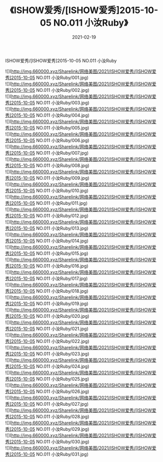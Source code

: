 ﻿---
layout: post
title:  《ISHOW爱秀/[ISHOW爱秀]2015-10-05 NO.011 小汝Ruby》
date:   2021-02-19
img: http://img.660000.xyz/Sharelink/网络美图/2021/ISHOW爱秀/[ISHOW爱秀]2015-10-05 NO.011 小汝Ruby/000.jpg
categories: [美女, 清纯, 唯美]
---

ISHOW爱秀/[ISHOW爱秀]2015-10-05 NO.011 小汝Ruby

 ![](http://img.660000.xyz/Sharelink/网络美图/2021/ISHOW爱秀/[ISHOW爱秀]2015-10-05 NO.011 小汝Ruby/001.jpg) <br>![](http://img.660000.xyz/Sharelink/网络美图/2021/ISHOW爱秀/[ISHOW爱秀]2015-10-05 NO.011 小汝Ruby/002.jpg) <br>![](http://img.660000.xyz/Sharelink/网络美图/2021/ISHOW爱秀/[ISHOW爱秀]2015-10-05 NO.011 小汝Ruby/003.jpg) <br>![](http://img.660000.xyz/Sharelink/网络美图/2021/ISHOW爱秀/[ISHOW爱秀]2015-10-05 NO.011 小汝Ruby/004.jpg) <br>![](http://img.660000.xyz/Sharelink/网络美图/2021/ISHOW爱秀/[ISHOW爱秀]2015-10-05 NO.011 小汝Ruby/005.jpg) <br>![](http://img.660000.xyz/Sharelink/网络美图/2021/ISHOW爱秀/[ISHOW爱秀]2015-10-05 NO.011 小汝Ruby/006.jpg) <br>![](http://img.660000.xyz/Sharelink/网络美图/2021/ISHOW爱秀/[ISHOW爱秀]2015-10-05 NO.011 小汝Ruby/007.jpg) <br>![](http://img.660000.xyz/Sharelink/网络美图/2021/ISHOW爱秀/[ISHOW爱秀]2015-10-05 NO.011 小汝Ruby/008.jpg) <br>![](http://img.660000.xyz/Sharelink/网络美图/2021/ISHOW爱秀/[ISHOW爱秀]2015-10-05 NO.011 小汝Ruby/009.jpg) <br>![](http://img.660000.xyz/Sharelink/网络美图/2021/ISHOW爱秀/[ISHOW爱秀]2015-10-05 NO.011 小汝Ruby/010.jpg) <br>![](http://img.660000.xyz/Sharelink/网络美图/2021/ISHOW爱秀/[ISHOW爱秀]2015-10-05 NO.011 小汝Ruby/011.jpg) <br>![](http://img.660000.xyz/Sharelink/网络美图/2021/ISHOW爱秀/[ISHOW爱秀]2015-10-05 NO.011 小汝Ruby/012.jpg) <br>![](http://img.660000.xyz/Sharelink/网络美图/2021/ISHOW爱秀/[ISHOW爱秀]2015-10-05 NO.011 小汝Ruby/013.jpg) <br>![](http://img.660000.xyz/Sharelink/网络美图/2021/ISHOW爱秀/[ISHOW爱秀]2015-10-05 NO.011 小汝Ruby/014.jpg) <br>![](http://img.660000.xyz/Sharelink/网络美图/2021/ISHOW爱秀/[ISHOW爱秀]2015-10-05 NO.011 小汝Ruby/015.jpg) <br>![](http://img.660000.xyz/Sharelink/网络美图/2021/ISHOW爱秀/[ISHOW爱秀]2015-10-05 NO.011 小汝Ruby/016.jpg) <br>![](http://img.660000.xyz/Sharelink/网络美图/2021/ISHOW爱秀/[ISHOW爱秀]2015-10-05 NO.011 小汝Ruby/017.jpg) <br>![](http://img.660000.xyz/Sharelink/网络美图/2021/ISHOW爱秀/[ISHOW爱秀]2015-10-05 NO.011 小汝Ruby/018.jpg) <br>![](http://img.660000.xyz/Sharelink/网络美图/2021/ISHOW爱秀/[ISHOW爱秀]2015-10-05 NO.011 小汝Ruby/019.jpg) <br>![](http://img.660000.xyz/Sharelink/网络美图/2021/ISHOW爱秀/[ISHOW爱秀]2015-10-05 NO.011 小汝Ruby/020.jpg) <br>![](http://img.660000.xyz/Sharelink/网络美图/2021/ISHOW爱秀/[ISHOW爱秀]2015-10-05 NO.011 小汝Ruby/021.jpg) <br>![](http://img.660000.xyz/Sharelink/网络美图/2021/ISHOW爱秀/[ISHOW爱秀]2015-10-05 NO.011 小汝Ruby/022.jpg) <br>![](http://img.660000.xyz/Sharelink/网络美图/2021/ISHOW爱秀/[ISHOW爱秀]2015-10-05 NO.011 小汝Ruby/023.jpg) <br>![](http://img.660000.xyz/Sharelink/网络美图/2021/ISHOW爱秀/[ISHOW爱秀]2015-10-05 NO.011 小汝Ruby/024.jpg) <br>![](http://img.660000.xyz/Sharelink/网络美图/2021/ISHOW爱秀/[ISHOW爱秀]2015-10-05 NO.011 小汝Ruby/025.jpg) <br>![](http://img.660000.xyz/Sharelink/网络美图/2021/ISHOW爱秀/[ISHOW爱秀]2015-10-05 NO.011 小汝Ruby/026.jpg) <br>![](http://img.660000.xyz/Sharelink/网络美图/2021/ISHOW爱秀/[ISHOW爱秀]2015-10-05 NO.011 小汝Ruby/027.jpg) <br>![](http://img.660000.xyz/Sharelink/网络美图/2021/ISHOW爱秀/[ISHOW爱秀]2015-10-05 NO.011 小汝Ruby/028.jpg) <br>![](http://img.660000.xyz/Sharelink/网络美图/2021/ISHOW爱秀/[ISHOW爱秀]2015-10-05 NO.011 小汝Ruby/029.jpg) <br>![](http://img.660000.xyz/Sharelink/网络美图/2021/ISHOW爱秀/[ISHOW爱秀]2015-10-05 NO.011 小汝Ruby/030.jpg) <br>![](http://img.660000.xyz/Sharelink/网络美图/2021/ISHOW爱秀/[ISHOW爱秀]2015-10-05 NO.011 小汝Ruby/031.jpg) <br>